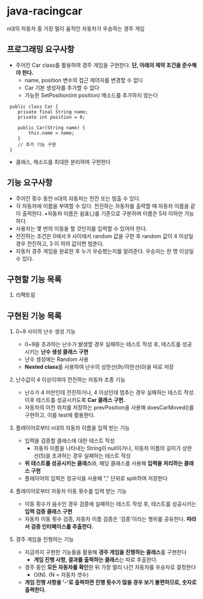 # java-racingcar
n대의 자동차 중 가장 멀리 움직인 자동차가 우승하는 경주 게임

## 프로그래밍 요구사항
* 주어진 Car class를 활용하여 경주 게임을 구현한다. **단, 아래의 제약 조건을 준수해야 한다.**
    * name, position 변수의 접근 제어자를 변경할 수 없다
    * Car 기본 생성자를 추가할 수 없다
    * 가능한 SetPosition(int position) 메소드를 추가하지 않는다

```$java
 public class Car {
    private final String name;
    private int position = 0;
    
    public Car(String name) {
        this.name = name;
    }
    // 추가 기능 구현
 }
```
* 클래스, 메소드를 최대한 분리하여 구현한다

## 기능 요구사항
* 주어진 횟수 동안 n대의 자동차는 전진 또는 멈출 수 있다.
* 각 자동차에 이름을 부여할 수 있다. 전진하는 자동차를 출력할 때 자동차 이름을 같이 출력한다. •자동차 이름은 쉼표(,)를 기준으로 구분하며 이름은 5자 이하만 가능하다.
* 사용자는 몇 번의 이동을 할 것인지를 입력할 수 있어야 한다.
* 전진하는 조건은 0에서 9 사이에서 random 값을 구한 후 random 값이 4 이상일 경우 전진하고, 3 이
하의 값이면 멈춘다.
* 자동차 경주 게임을 완료한 후 누가 우승했는지를 알려준다. 우승자는 한 명 이상일 수 있다.

## 구현할 기능 목록
1. 리팩토링

## 구현된 기능 목록
1. 0~9 사이의 난수 생성 기능
    * 0~9을 초과하는 난수가 발생할 경우 실패하는 테스트 작성 후, 테스트를 성공시키는 **난수 생성 클래스 구현**
    * 난수 생성에는 Random 사용
    * **Nested class**를 사용하여 난수의 상한선(9)/하한선(0)을 따로 저장
    
2. 난수값이 4 이상이여야 전진하는 자동차 조종 기능
    * 난수가 4 미만인데 전진하거나, 4 이상인데 멈추는 경우 실패하는 테스트 작성. 이후 테스트를 성공시키도록 **Car 클래스 구현.**
    * 자동차의 이전 위치를 저장하는 prevPosition을 사용해 doesCarMoved()를 구현하고, 이를 test에 활용한다.
    
3. 플레이어로부터 n대의 자동차 이름을 입력 받는 기능
    * 입력을 검증할 클래스에 대한 테스트 작성
        * 자동차 이름을 나타내는 String이 null이거나, 자동차 이름의 길이가 상한선(5)을 초과하는 경우 실패하는 테스트 작성
    * **위 테스트를 성공시키는 클래스**와, 해당 클래스를 사용해 **입력을 처리하는 클래스 구현**
    * 플레이어의 입력은 정규식을 사용해 "," 단위로 split하여 저장한다

4. 플레이어로부터 자동차 이동 횟수를 입력 받는 기능
    * 이동 횟수가 음수인 경우 검증에 실패하는 테스트 작성 후, 테스트를 성공시키는 **입력 검증 클래스 구현**
    * 자동차 이동 횟수 검증, 자동차 이름 검증은 '검증'이라는 행위를 공유한다. **따라서 검증 인터페이스를 추출한다.**
    
5. 경주 게임을 진행하는 기능
    * 지금까지 구현한 기능들을 활용해 **경주 게임을 진행하는 클래스**를 구현한다
        * **게임 진행 사항, 결과를 출력하는 클래스**는 따로 추출한다.
    * 경주 중인 **모든 자동차를 확인**한 뒤 가장 멀리 나간 자동차를 우승자로 결정한다
        * O(N). (N = 자동차 갯수)
    * **게임 진행 사항을 '-'로 출력하면 진행 횟수가 많을 경우 보기 불편하므로, 숫자로 출력한다.**